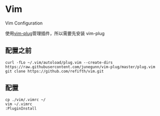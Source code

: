 # Vim
Vim Configuration

使用[vim-plug](https://github.com/junegunn/vim-plug)管理插件，所以需要先安装 vim-plug

## 配置之前
```
curl -fLo ~/.vim/autoload/plug.vim --create-dirs https://raw.githubusercontent.com/junegunn/vim-plug/master/plug.vim
git clone https://github.com/refifth/vim.git
```
## 配置
```
cp ./vim/.vimrc ~/
vim ~/.vimrc
:PluginInstall
```
